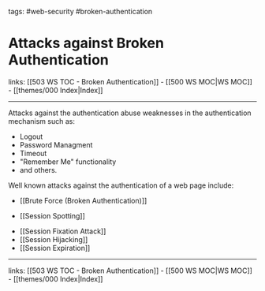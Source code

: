 tags: #web-security #broken-authentication

# Attacks against Broken Authentication

links: [[503 WS TOC - Broken Authentication]] - [[500 WS MOC|WS MOC]] - [[themes/000 Index|Index]]

---

Attacks against the authentication abuse weaknesses in the authentication mechanism such as: 

- Logout
- Password Managment
- Timeout
- "Remember Me" functionality
- and others. 

Well known attacks against the authentication of a web page include:

* [[Brute Force (Broken Authentication)]]
- [[Session Spotting]]
* [[Session Fixation Attack]]
* [[Session Hijacking]]
* [[Session Expiration]]

---
links: [[503 WS TOC - Broken Authentication]] - [[500 WS MOC|WS MOC]] - [[themes/000 Index|Index]]